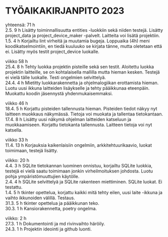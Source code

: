 # TYÖAIKAKIRJANPITO 2023  
  
yhteensä: 71 h  
2.5. 9 h Lisätty toiminnallisuutta entities -luokkiin sekä niiden testejä. Lisätty project_data ja project_device_maker -palvelt. Laitteita voi lisätä projektiin.  
1.5. 4 h Korjailtu lint virheitä ja muutamia bugeja. Loppuaika (4h) meni koodikatselmointiin, en tiedä kuuluuko se kirjata tänne, mutta oletetaan että ei. Lisätty myös testit project_device luokalle.  
  
viikko 58 h  
25.4. 8 h Tehty luokka projektin pisteille sekä sen testit. Aloitettu luokka projektin laitteille, se on kohtalaisella mallilla mutta hieman kesken. Testejä ei vielä tälle luokalle. Testi ongelmien selvittelyä.  
24.4. 4 h Mietitty luokkarakennetta ja ohjelmalogiikan erottamista hieman. Luotu uusi ikkuna laitteiden lisäykselle ja tehty pääikkunaa eteenpäin. Muokattu koodin jäsennystä yhdenmukaisemmaksi.  
  
viikko 46 h  
18.4. 5 h Korjattu pisteiden tallennusta hieman. Pisteiden tiedot näkyy nyt laitteen muokkaus näkymässä. Tietoja voi muokata ja tallentaa tietokantaan.  
17.4. 8 h Lisätty uusi näkymä ohjelman laitteiden katseluun ja muokkaamiseen. Korjattu tietokanta tallennusta. Laitteen tietoja voi nyt katsella.  
  
viikko 33 h  
11.4. 13 h Korjauksia kaikenlaisiin ongelmiin, arkkitehtuurikaavio, luokat toimimaan, testejä lisätty.  
  
viikko: 20 h  
 4.4. 3 h SQLite tietokannan luominen onnistuu, korjailtu SQLite luokkia, testejä ei vielä saatu toimimaan jonkin virheilmoituksen johdosta. Luotu pohja ympäristömuuttujien käytölle.  
 2.4. 4 h SQLite selvittelyä ja SQLite rakenteen miettiminen. SQLite luokat. Ei testattu.  
 1.4. 5 h tkinter opettelua, korjattu kaikki mitä tehty eilen, uusi laite -ikkuna ja vaihto ikkunoiden välillä. Testaus.  
31.3. 5 h tkinter opettelua ja pääikkunan teko.  
30.3. 1 h Kansiorakennetta, poetry ongelma.   
  
viikko: 2 h  
27.3. 1 h Dokumentointi ja md rivinvaihto häröily.   
24.3. 1 h Projektin ideointi ja github luonti.   
